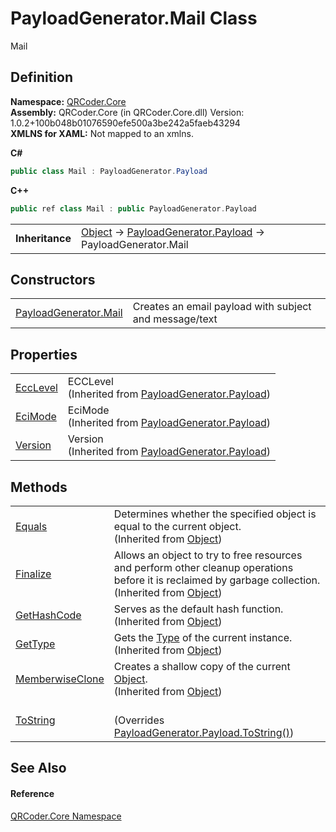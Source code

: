# PayloadGenerator.Mail Class


Mail



## Definition
**Namespace:** <a href="N_QRCoder_Core.md">QRCoder.Core</a>  
**Assembly:** QRCoder.Core (in QRCoder.Core.dll) Version: 1.0.2+100b048b01076590efe500a3be242a5faeb43294  
**XMLNS for XAML:** Not mapped to an xmlns.

**C#**
``` C#
public class Mail : PayloadGenerator.Payload
```
**C++**
``` C++
public ref class Mail : public PayloadGenerator.Payload
```

<table><tr><td><strong>Inheritance</strong></td><td><a href="https://learn.microsoft.com/dotnet/api/system.object" target="_blank" rel="noopener noreferrer">Object</a>  →  <a href="T_QRCoder_Core_PayloadGenerator_Payload.md">PayloadGenerator.Payload</a>  →  PayloadGenerator.Mail</td></tr>
</table>



## Constructors
<table>
<tr>
<td><a href="M_QRCoder_Core_PayloadGenerator_Mail__ctor.md">PayloadGenerator.Mail</a></td>
<td>Creates an email payload with subject and message/text</td></tr>
</table>

## Properties
<table>
<tr>
<td><a href="P_QRCoder_Core_PayloadGenerator_Payload_EccLevel.md">EccLevel</a></td>
<td>ECCLevel<br />(Inherited from <a href="T_QRCoder_Core_PayloadGenerator_Payload.md">PayloadGenerator.Payload</a>)</td></tr>
<tr>
<td><a href="P_QRCoder_Core_PayloadGenerator_Payload_EciMode.md">EciMode</a></td>
<td>EciMode<br />(Inherited from <a href="T_QRCoder_Core_PayloadGenerator_Payload.md">PayloadGenerator.Payload</a>)</td></tr>
<tr>
<td><a href="P_QRCoder_Core_PayloadGenerator_Payload_Version.md">Version</a></td>
<td>Version<br />(Inherited from <a href="T_QRCoder_Core_PayloadGenerator_Payload.md">PayloadGenerator.Payload</a>)</td></tr>
</table>

## Methods
<table>
<tr>
<td><a href="https://learn.microsoft.com/dotnet/api/system.object.equals#system-object-equals(system-object)" target="_blank" rel="noopener noreferrer">Equals</a></td>
<td>Determines whether the specified object is equal to the current object.<br />(Inherited from <a href="https://learn.microsoft.com/dotnet/api/system.object" target="_blank" rel="noopener noreferrer">Object</a>)</td></tr>
<tr>
<td><a href="https://learn.microsoft.com/dotnet/api/system.object.finalize" target="_blank" rel="noopener noreferrer">Finalize</a></td>
<td>Allows an object to try to free resources and perform other cleanup operations before it is reclaimed by garbage collection.<br />(Inherited from <a href="https://learn.microsoft.com/dotnet/api/system.object" target="_blank" rel="noopener noreferrer">Object</a>)</td></tr>
<tr>
<td><a href="https://learn.microsoft.com/dotnet/api/system.object.gethashcode" target="_blank" rel="noopener noreferrer">GetHashCode</a></td>
<td>Serves as the default hash function.<br />(Inherited from <a href="https://learn.microsoft.com/dotnet/api/system.object" target="_blank" rel="noopener noreferrer">Object</a>)</td></tr>
<tr>
<td><a href="https://learn.microsoft.com/dotnet/api/system.object.gettype" target="_blank" rel="noopener noreferrer">GetType</a></td>
<td>Gets the <a href="https://learn.microsoft.com/dotnet/api/system.type" target="_blank" rel="noopener noreferrer">Type</a> of the current instance.<br />(Inherited from <a href="https://learn.microsoft.com/dotnet/api/system.object" target="_blank" rel="noopener noreferrer">Object</a>)</td></tr>
<tr>
<td><a href="https://learn.microsoft.com/dotnet/api/system.object.memberwiseclone" target="_blank" rel="noopener noreferrer">MemberwiseClone</a></td>
<td>Creates a shallow copy of the current <a href="https://learn.microsoft.com/dotnet/api/system.object" target="_blank" rel="noopener noreferrer">Object</a>.<br />(Inherited from <a href="https://learn.microsoft.com/dotnet/api/system.object" target="_blank" rel="noopener noreferrer">Object</a>)</td></tr>
<tr>
<td><a href="M_QRCoder_Core_PayloadGenerator_Mail_ToString.md">ToString</a></td>
<td><br />(Overrides <a href="M_QRCoder_Core_PayloadGenerator_Payload_ToString.md">PayloadGenerator.Payload.ToString()</a>)</td></tr>
</table>

## See Also


#### Reference
<a href="N_QRCoder_Core.md">QRCoder.Core Namespace</a>  
